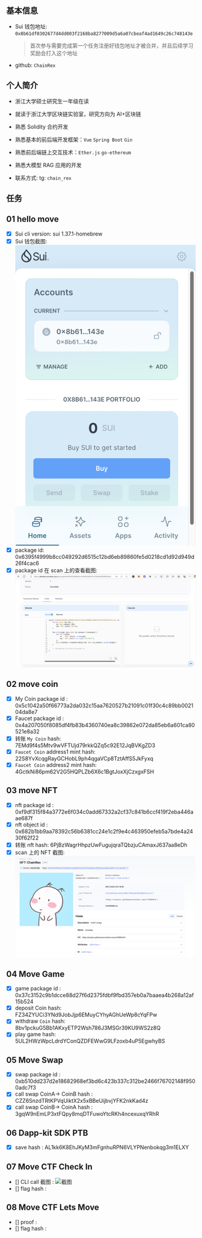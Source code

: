 ## 基本信息

- Sui 钱包地址: `0x8b61df0302677d4dd003f2168ba8277009d5a6a07cbeaf4ad1649c26c748143e`
  > 首次参与需要完成第一个任务注册好钱包地址才被合并，并且后续学习奖励会打入这个地址
- github: `ChainRex`

## 个人简介

- 浙江大学硕士研究生一年级在读
- 就读于浙江大学区块链实验室，研究方向为 AI+区块链
- 熟悉 Solidity 合约开发
- 熟悉基本的前后端开发框架：`Vue` `Spring Boot` `Gin`
- 熟悉前后端链上交互技术：`Ether.js` `go-ethereum`
- 熟悉大模型 RAG 应用的开发

- 联系方式: tg: `chain_rex`

## 任务

## 01 hello move

- [x] Sui cli version: sui 1.37.1-homebrew
- [x] Sui 钱包截图: ![Sui钱包截图](./images/task1/SUI钱包截图.png)
- [x] package id: 0x6395f4999b8cc049292d6515c12bd6eb89860fe5d0218cd1d92d949d26f4cac6
- [x] package id 在 scan 上的查看截图:![Scan截图](./images/task1/Scan截图.png)

## 02 move coin

- [x] My Coin package id : 0x5c1042a50f66773a2da032c15aa7620527b21091c01f30c4c89bb002104da8e7
- [x] Faucet package id : 0x4a207050f8085df4fb83b4360740ea8c39862e072da85eb6a601ca80521e8a32
- [x] 转账 `My Coin` hash: 7EMd9f4s5Mtv9wVFTUjd79rkkQZq5c92E12JqBVKgZD3
- [x] `Faucet Coin` address1 mint hash: 22S8YvXcqgRayGCHobL9ph4qgaVCp8TztAffS5JkFyxq
- [x] `Faucet Coin` address2 mint hash: 4GctkNi86pm62V2G5HQPLZb6X6c1BgtJoxXjCzxgxFSH

## 03 move NFT

- [x] nft package id : 0xf9df315f84a3772e6f034c0add67332a2cf37c841b6ccf419f2eba446aae687f
- [x] nft object id : 0x682b1bb9aa78392c56b6381cc24e1c2f9e4c463950efeb5a7bde4a2430f62f22
- [x] 转账 nft hash: 6PjBzWagrHhpzUwFugujqraTQbzjuCAmaxJ637aa8eDh
- [x] scan 上的 NFT 截图:![Scan截图](./images/task3/Scan截图.png)

## 04 Move Game

- [x] game package id : 0x37c3152c9b1dcce88d27f6d2375fdbf9fbd357eb0a7baaea4b268a12af15b524
- [x] deposit Coin hash: FZ34ZYUCi3YNd9JobJjp6EMuyCYhyAGhUeWp8cYqFPw
- [x] withdraw `Coin` hash: 8bv1pckuG5Bb1AKxyETP2Wsh786J3MSGr39KU9WS2z8Q
- [x] play game hash: 5UL2HWzWpcLdrdYConQZDFEWwG9LFzoxb4uP5EgwhyBS

## 05 Move Swap

- [x] swap package id : 0xb510dd237d2e18682968ef3bd6c423b337c312be2466f76702148f9500adc7f3
- [x] call swap CoinA-> CoinB hash : CZZ6SnzdTRtKPVqUiktX2x5xBBeUijbvjYFK2nkKad4z
- [x] call swap CoinB-> CoinA hash : 3gqW9nEmLP3xtFQpy8mqDTFuwoYtcRKh4ncexuxqYRhR

## 06 Dapp-kit SDK PTB

- [x] save hash : AL1kk6K8EhJKyM3mFgnhuRPN6VLYPNenbokqg3m1ELXY

## 07 Move CTF Check In

- [] CLI call 截图 : ![截图](./images/你的图片地址)
- [] flag hash :

## 08 Move CTF Lets Move

- [] proof :
- [] flag hash :
